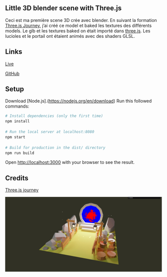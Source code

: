 ## Little 3D blender scene with Three.js

Ceci est ma première scene 3D crée avec blender. En suivant la formation [Three.js Journey](https://threejs-journey.com/), j’ai créé ce model et baked les textures des différents models. Le glb et les textures baked on était importé dans [three.js](https://threejs.org/). Les lucioles et le portail ont étaient animés avec des shaders GLSL.

## Links

[Live](https://little-3-d-blender-scene.vercel.app/)

[GitHub](https://github.com/Valentin667/little-3D-blender-scene)

## Setup

Download [Node.js].(https://nodejs.org/en/download) Run this followed commands:

```bash
# Install dependencies (only the first time)
npm install

# Run the local server at localhost:8080
npm start

# Build for production in the dist/ directory
npm run build
```

Open [http://localhost:3000](http://localhost:3000) with your browser to see the result.

## Credits

[Three.js journey](https://threejs-journey.com/)

![Loading Page](./static/assets/thumbnail/main_page.png)
